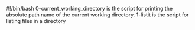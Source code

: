 #!/bin/bash
0-current_working_directory is the script for printing the absolute path name of the current working directory.
1-listit is the script for listing files in a directory
